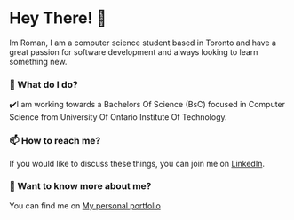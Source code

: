 
# Hey There! 👋

Im Roman, I am a computer science student based in Toronto and have a great passion for software development and always looking to learn something new.

### 🌱 What do I do?
 ✔️I am working towards a Bachelors Of Science (BsC) focused in Computer Science from University Of Ontario Institute Of Technology.

### 📫 How to reach me?
If you would like to discuss these things, you can join me on [LinkedIn](https://www.linkedin.com/in/roman-ahmad-zeia-0b4902185/). 

### 💬 Want to know more about me?
You can find me on [My personal portfolio](http://romanahmadzeia.com)
